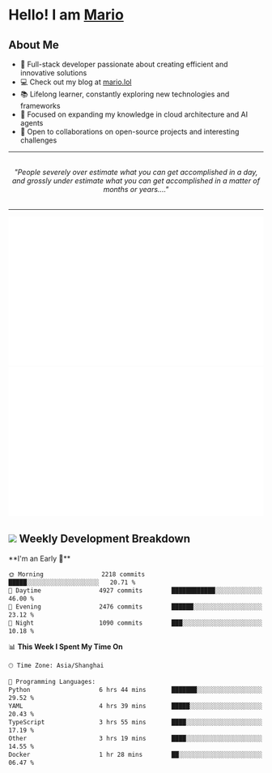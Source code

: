<h1>Hello! I am <a href="https://github.com/mario1in">Mario</a></h1>

## About Me

- 🔭 Full-stack developer passionate about creating efficient and innovative solutions
- 💻 Check out my blog at [mario.lol](https://mario.lol)
- 📚 Lifelong learner, constantly exploring new technologies and frameworks
- 🌱 Focused on expanding my knowledge in cloud architecture and AI agents
- 🤝 Open to collaborations on open-source projects and interesting challenges

<hr/>
<br/>
<div align="center">
<i>"People severely over estimate what you can get accomplished in a day, and grossly under estimate what you can get accomplished in a matter of months or years...." </i>
</div>
<br/>
<hr/>

![overview](https://raw.githubusercontent.com/mario1in/mario1in/stats-output/generated/overview.svg)
![languages](https://raw.githubusercontent.com/mario1in/mario1in/stats-output/generated/languages.svg)

<h2 align="left">
  <a href="#"><img src="https://emojis.slackmojis.com/emojis/images/1643514062/184/nyancat_big.gif?1643514062" height="30"></a> Weekly Development Breakdown
</h2>
<!--START_SECTION:waka-->
**I'm an Early 🐤** 

```text
🌞 Morning                2218 commits        █████░░░░░░░░░░░░░░░░░░░░   20.71 % 
🌆 Daytime                4927 commits        ████████████░░░░░░░░░░░░░   46.00 % 
🌃 Evening                2476 commits        ██████░░░░░░░░░░░░░░░░░░░   23.12 % 
🌙 Night                  1090 commits        ███░░░░░░░░░░░░░░░░░░░░░░   10.18 % 
```


📊 **This Week I Spent My Time On** 

```text
🕑︎ Time Zone: Asia/Shanghai

💬 Programming Languages: 
Python                   6 hrs 44 mins       ███████░░░░░░░░░░░░░░░░░░   29.52 % 
YAML                     4 hrs 39 mins       █████░░░░░░░░░░░░░░░░░░░░   20.43 % 
TypeScript               3 hrs 55 mins       ████░░░░░░░░░░░░░░░░░░░░░   17.19 % 
Other                    3 hrs 19 mins       ████░░░░░░░░░░░░░░░░░░░░░   14.55 % 
Docker                   1 hr 28 mins        ██░░░░░░░░░░░░░░░░░░░░░░░   06.47 % 
```


<!--END_SECTION:waka-->

